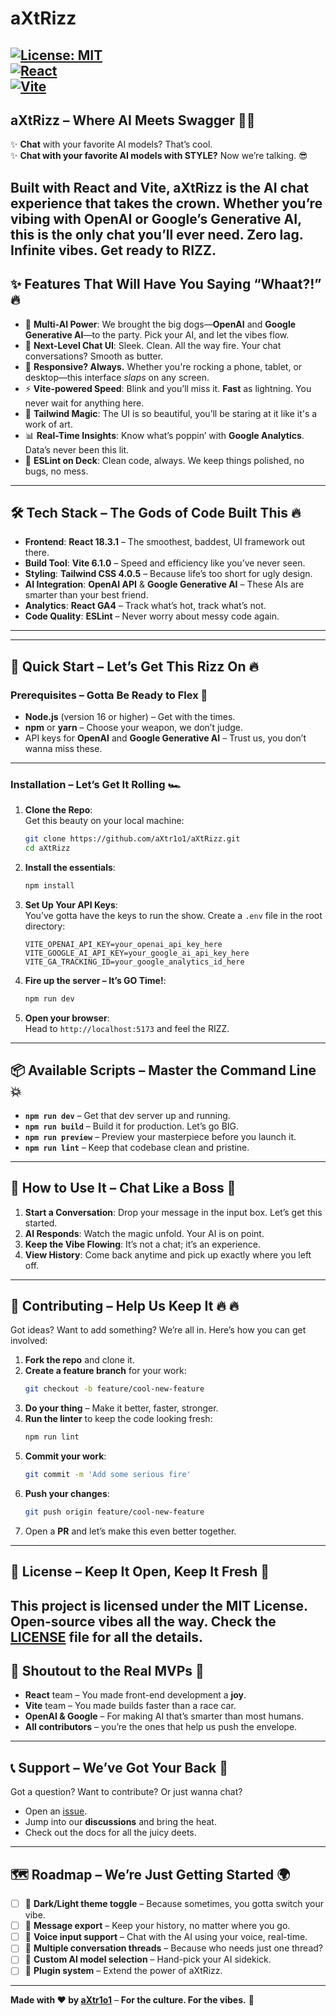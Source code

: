 # aXtRizz 

[![License: MIT](https://img.shields.io/badge/License-MIT-yellow.svg)](https://opensource.org/licenses/MIT)  
[![React](https://img.shields.io/badge/React-18.3.1-blue.svg)](https://reactjs.org/)  
[![Vite](https://img.shields.io/badge/Vite-6.1.0-646CFF.svg)](https://vitejs.dev/)
---

## **aXtRizz** – **Where AI Meets Swagger** 🕺💬

✨ **Chat** with your favorite AI models? That’s cool.  
✨ **Chat with your favorite AI models with STYLE?** Now we’re talking. 😎

Built with **React** and **Vite**, aXtRizz is the AI chat experience that takes the crown. Whether you’re vibing with **OpenAI** or **Google’s Generative AI**, this is the only chat you’ll ever need. Zero lag. Infinite vibes. Get ready to **RIZZ**.
---

## ✨ **Features That Will Have You Saying “Whaat?!”** 🔥

- 🤖 **Multi-AI Power**: We brought the big dogs—**OpenAI** and **Google Generative AI**—to the party. Pick your AI, and let the vibes flow.  
- 💬 **Next-Level Chat UI**: Sleek. Clean. All the way fire. Your chat conversations? Smooth as butter.  
- 📱 **Responsive? Always.** Whether you're rocking a phone, tablet, or desktop—this interface *slaps* on any screen.  
- ⚡ **Vite-powered Speed**: Blink and you’ll miss it. **Fast** as lightning. You never wait for anything here.  
- 🎨 **Tailwind Magic**: The UI is so beautiful, you’ll be staring at it like it's a work of art.  
- 📊 **Real-Time Insights**: Know what’s poppin’ with **Google Analytics**. Data’s never been this lit.  
- 🔧 **ESLint on Deck**: Clean code, always. We keep things polished, no bugs, no mess. 
---

## 🛠️ **Tech Stack – The Gods of Code Built This** 🔥

- **Frontend**: **React 18.3.1** – The smoothest, baddest, UI framework out there.  
- **Build Tool**: **Vite 6.1.0** – Speed and efficiency like you’ve never seen.  
- **Styling**: **Tailwind CSS 4.0.5** – Because life’s too short for ugly design.  
- **AI Integration**: **OpenAI API** & **Google Generative AI** – These AIs are smarter than your best friend.  
- **Analytics**: **React GA4** – Track what’s hot, track what’s not.  
- **Code Quality**: **ESLint** – Never worry about messy code again.  
---

---
## 🚀 **Quick Start – Let’s Get This Rizz On** 🔥
### **Prerequisites – Gotta Be Ready to Flex** 💯
- **Node.js** (version 16 or higher) – Get with the times.  
- **npm** or **yarn** – Choose your weapon, we don’t judge.  
- API keys for **OpenAI** and **Google Generative AI** – Trust us, you don’t wanna miss these.
---
### **Installation – Let’s Get It Rolling** 🏎️
1. **Clone the Repo**:  
   Get this beauty on your local machine:
   ```bash
   git clone https://github.com/aXtr1o1/aXtRizz.git
   cd aXtRizz
   ```
2. **Install the essentials**:
   ```bash
   npm install
   ```
3. **Set Up Your API Keys**:  
   You’ve gotta have the keys to run the show. Create a `.env` file in the root directory:
   ```env
   VITE_OPENAI_API_KEY=your_openai_api_key_here
   VITE_GOOGLE_AI_API_KEY=your_google_ai_api_key_here
   VITE_GA_TRACKING_ID=your_google_analytics_id_here
   ```
4. **Fire up the server – It’s GO Time!**:
   ```bash
   npm run dev
   ```
5. **Open your browser**:  
   Head to `http://localhost:5173` and feel the RIZZ.
---

## 📦 **Available Scripts – Master the Command Line** 💥

- **`npm run dev`** – Get that dev server up and running.  
- **`npm run build`** – Build it for production. Let’s go BIG.  
- **`npm run preview`** – Preview your masterpiece before you launch it.  
- **`npm run lint`** – Keep that codebase clean and pristine.
---

## 🎯 **How to Use It – Chat Like a Boss** 👑

1. **Start a Conversation**: Drop your message in the input box. Let’s get this started.  
2. **AI Responds**: Watch the magic unfold. Your AI is on point.  
3. **Keep the Vibe Flowing**: It’s not a chat; it’s an experience.  
4. **View History**: Come back anytime and pick up exactly where you left off.
---

## 🤝 **Contributing – Help Us Keep It 🔥** 🔥

Got ideas? Want to add something? We’re all in. Here’s how you can get involved:

1. **Fork the repo** and clone it.
2. **Create a feature branch** for your work:
   ```bash
   git checkout -b feature/cool-new-feature
   ```
3. **Do your thing** – Make it better, faster, stronger.
4. **Run the linter** to keep the code looking fresh:
   ```bash
   npm run lint
   ```
5. **Commit your work**:
   ```bash
   git commit -m 'Add some serious fire'
   ```
6. **Push your changes**:
   ```bash
   git push origin feature/cool-new-feature
   ```
7. Open a **PR** and let’s make this even better together.
---

## 📄 **License – Keep It Open, Keep It Fresh** 🌱

This project is licensed under the **MIT License**. Open-source vibes all the way. Check the [LICENSE](LICENSE) file for all the details.
---

## 🙏 **Shoutout to the Real MVPs** 🎤

- **React** team – You made front-end development a **joy**.  
- **Vite** team – You made builds faster than a race car.  
- **OpenAI & Google** – For making AI that’s smarter than most humans.  
- **All contributors** – you’re the ones that help us push the envelope.
---

## 📞 **Support – We’ve Got Your Back** 💯

Got a question? Want to contribute? Or just wanna chat?

- Open an [issue](https://github.com/aXtr1o1/aXtRizz/issues).
- Jump into our **discussions** and bring the heat.
- Check out the docs for all the juicy deets.
---

## 🗺️ **Roadmap – We’re Just Getting Started** 🌍

- [ ] 🌙 **Dark/Light theme toggle** – Because sometimes, you gotta switch your vibe.  
- [ ] 📩 **Message export** – Keep your history, no matter where you go.  
- [ ] 🎤 **Voice input support** – Chat with the AI using your voice, real-time.  
- [ ] 🔄 **Multiple conversation threads** – Because who needs just one thread?  
- [ ] 🤖 **Custom AI model selection** – Hand-pick your AI sidekick.  
- [ ] 🧩 **Plugin system** – Extend the power of aXtRizz.
---

**Made with ❤️ by [aXtr1o1](https://github.com/aXtr1o1)** – **For the culture. For the vibes.** 💯
